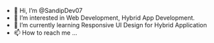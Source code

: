 - 👋 Hi, I’m @SandipDev07
- 👀 I’m interested in Web Development, Hybrid App Development.
- 🌱 I’m currently learning Responsive UI Design for Hybrid Application
- 📫 How to reach me ...

<!---
SandipDev07/SandipDev07 is a ✨ special ✨ repository because its `README.md` (this file) appears on your GitHub profile.
You can click the Preview link to take a look at your changes.
--->
